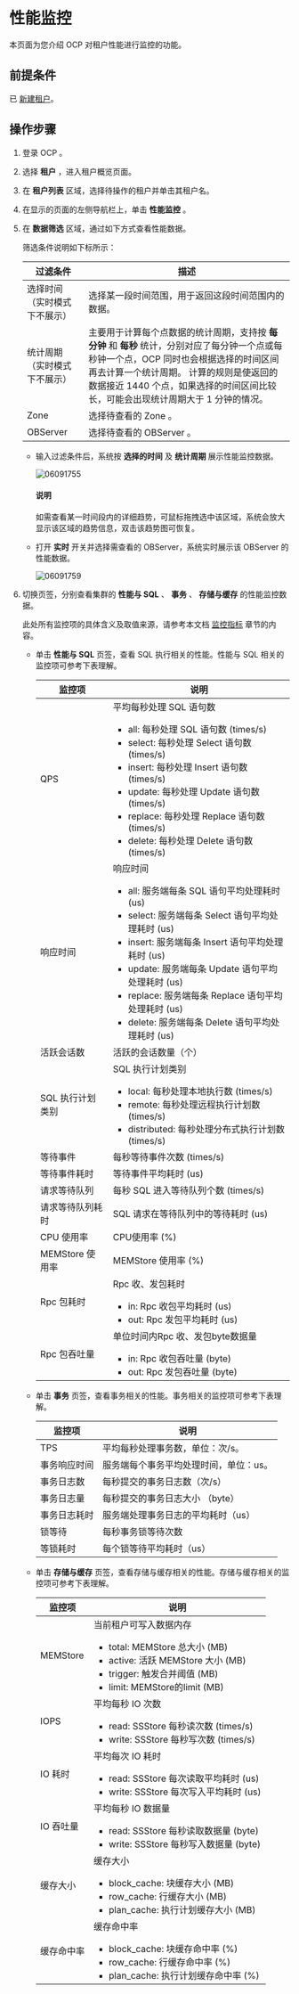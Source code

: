 # 性能监控 


本页面为您介绍 OCP 对租户性能进行监控的功能。

前提条件 
-------------------------

已 [新建租户](200.basic-tenant-operations/100.userguide-create-a-tenant.md)。

操作步骤 
-------------------------

1. 登录 OCP 。

   

2. 选择 **租户** ，进入租户概览页面。

   

3. 在 **租户列表** 区域，选择待操作的租户并单击其租户名。

   

4. 在显示的页面的左侧导航栏上，单击 **性能监控** 。

   

5. 在 **数据筛选** 区域，通过如下方式查看性能数据。

   筛选条件说明如下标所示：
   

   |    **过滤条件**    |                                                                              **描述**                                                                               |
   |----------------|-------------------------------------------------------------------------------------------------------------------------------------------------------------------|
   | 选择时间（实时模式下不展示） | 选择某一段时间范围，用于返回这段时间范围内的数据。                                                                                                                                         |
   | 统计周期（实时模式下不展示） | 主要用于计算每个点数据的统计周期，支持按 **每分钟** 和 **每秒** 统计，分别对应了每分钟一个点或每秒钟一个点，OCP 同时也会根据选择的时间区间再去计算一个统计周期。 计算的规则是使返回的数据接近 1440 个点，如果选择的时间区间比较长，可能会出现统计周期大于 1 分钟的情况。 |
   | Zone           | 选择待查看的 Zone 。                                                                                                                                                     |
   | OBServer       | 选择待查看的 OBServer 。                                                                                                                                                 |

   
   * 输入过滤条件后，系统按 **选择的时间** 及 **统计周期** 展示性能监控数据。
   
      ![06091755](https://help-static-aliyun-doc.aliyuncs.com/assets/img/zh-CN/7113323261/p282520.png)

     <main id="notice" type='explain'><h4>说明</h4><p>如需查看某一时间段内的详细趋势，可鼠标拖拽选中该区域，系统会放大显示该区域的趋势信息，双击该趋势图可恢复。</p></main>

     
     
   
   * 打开 **实时** 开关并选择需查看的 OBServer，系统实时展示该 OBServer 的性能数据。
   
      ![06091759](https://help-static-aliyun-doc.aliyuncs.com/assets/img/zh-CN/7113323261/p282527.png)

     
   

   

6. 切换页签，分别查看集群的 **性能与 SQL** 、 **事务** 、 **存储与缓存** 的性能监控数据。

   此处所有监控项的具体含义及取值来源，请参考本文档 [监控指标](../1200.appendix/800.monitoring-metrics.md) 章节的内容。
   * 单击 **性能与 SQL** 页签，查看 SQL 执行相关的性能。性能与 SQL 相关的监控项可参考下表理解。

     

     |     监控项      |                                                                                                                                                                                                                                   说明                                                                                                                                                                                                                                   |
     |--------------|------------------------------------------------------------------------------------------------------------------------------------------------------------------------------------------------------------------------------------------------------------------------------------------------------------------------------------------------------------------------------------------------------------------------------------------------------------------------|
     | QPS          | 平均每秒处理 SQL 语句数 <ul><li> all: 每秒处理 SQL 语句数 (times/s)   </li><li> select: 每秒处理 Select 语句数 (times/s)   </li><li> insert: 每秒处理 Insert 语句数 (times/s)  </li><li>update: 每秒处理 Update 语句数 (times/s)   </li><li> replace: 每秒处理 Replace 语句数 (times/s)   </li><li>delete: 每秒处理 Delete 语句数 (times/s) </li></ul>     |
     | 响应时间         | 响应时间 <ul><li> all: 服务端每条 SQL 语句平均处理耗时 (us)  </li><li> select: 服务端每条 Select 语句平均处理耗时 (us)   </li><li> insert: 服务端每条 Insert 语句平均处理耗时 (us)  </li><li> update: 服务端每条 Update 语句平均处理耗时 (us)  </li><li> replace: 服务端每条 Replace 语句平均处理耗时 (us)   </li><li>delete: 服务端每条 Delete 语句平均处理耗时 (us)   </li></ul>       |
     | 活跃会话数        | 活跃的会话数量（个）                                                                                                                                                                                                                                                                                                                                                                                                                                                             |
     | SQL 执行计划类别   | SQL 执行计划类别 <ul><li>local: 每秒处理本地执行数 (times/s)  </li><li> remote: 每秒处理远程执行计划数 (times/s)   </li><li>distributed: 每秒处理分布式执行计划数 (times/s)  </li></ul>                                                                                                                                                                                                                                  |
     | 等待事件         | 每秒等待事件次数 (times/s)                                                                                                                                                                                                                                                                                                                                                                                                                                                     |
     | 等待事件耗时       | 等待事件平均耗时 (us)                                                                                                                                                                                                                                                                                                                                                                                                                                                          |
     | 请求等待队列       | 每秒 SQL 进入等待队列个数 (times/s)                                                                                                                                                                                                                                                                                                                                                                                                                                              |
     | 请求等待队列耗时     | SQL 请求在等待队列中的等待耗时 (us)                                                                                                                                                                                                                                                                                                                                                                                                                                                 |
     | CPU 使用率      | CPU使用率 (%)                                                                                                                                                                                                                                                                                                                                                                                                                                                             |
     | MEMStore 使用率 | MEMStore 使用率 (%)                                                                                                                                                                                                                                                                                                                                                                                                                                                       |
     | Rpc 包耗时      | Rpc 收、发包耗时 <ul><li> in: Rpc 收包平均耗时 (us)   </li><li> out: Rpc 发包平均耗时 (us)  </li></ul>                                                                                                                                                                                                                                                                                                                           |
     | Rpc 包吞吐量     | 单位时间内Rpc 收、发包byte数据量 <ul><li> in: Rpc 收包吞吐量 (byte)   </li><li> out: Rpc 发包吞吐量 (byte)  </li></ul>                                                                                                                                                                                                                                                                                                               |

     
   
   * 单击 **事务** 页签，查看事务相关的性能。事务相关的监控项可参考下表理解。

     

     |  监控项   |          说明          |
     |--------|----------------------|
     | TPS    | 平均每秒处理事务数，单位：次/s。    |
     | 事务响应时间 | 服务端每个事务平均处理时间，单位：us。 |
     | 事务日志数  | 每秒提交的事务日志数（次/s）      |
     | 事务日志量  | 每秒提交的事务日志大小 （byte）   |
     | 事务日志耗时 | 服务端处理事务日志的平均耗时（us）   |
     | 锁等待    | 每秒事务锁等待次数            |
     | 等锁耗时   | 每个锁等待平均耗时（us）        |

     
   
   * 单击 **存储与缓存** 页签，查看存储与缓存相关的性能。存储与缓存相关的监控项可参考下表理解。

     

     |   监控项    |                                                                                                                                           说明                                                                                                                                           |
     |----------|----------------------------------------------------------------------------------------------------------------------------------------------------------------------------------------------------------------------------------------------------------------------------------------|
     | MEMStore | 当前租户可写入数据内存 <ul><li> total: MEMStore 总大小 (MB)   </li><li> active: 活跃 MEMStore 大小 (MB)   </li><li> trigger: 触发合并阈值 (MB)   </li><li> limit: MEMStore的limit (MB)</li></ul>      |
     | IOPS     | 平均每秒 IO 次数 <ul><li>read: SSStore 每秒读次数 (times/s)   </li><li> write: SSStore 每秒写次数 (times/s)    </li></ul>                                                                                                                     |
     | IO 耗时    | 平均每次 IO 耗时 <ul><li> read: SSStore 每次读取平均耗时 (us)  </li><li> write: SSStore 每次写入平均耗时 (us)   </li></ul>                                                                                                                          |
     | IO 吞吐量   | 平均每秒 IO 数据量 <ul><li>read: SSStore 每秒读取数据量 (byte)  </li><li> write: SSStore 每秒写入数据量 (byte)  </li></ul>                                                                                                                        |
     | 缓存大小     | 缓存大小 <ul><li> block_cache: 块缓存大小 (MB)  </li><li> row_cache: 行缓存大小 (MB)   </li><li>plan_cache: 执行计划缓存大小 (MB)   </li></ul>                                                                            |
     | 缓存命中率    | 缓存命中率 <ul><li>block_cache: 块缓存命中率 (%)   </li><li>row_cache: 行缓存命中率 (%)  </li><li> plan_cache: 执行计划缓存命中率 (%)   </li></ul>                                                                         |

     
   

   



